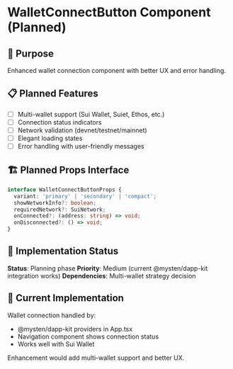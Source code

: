 # WalletConnectButton Component (Planned)

## 🎯 Purpose
Enhanced wallet connection component with better UX and error handling.

## 📋 Planned Features
- [ ] Multi-wallet support (Sui Wallet, Suiet, Ethos, etc.)
- [ ] Connection status indicators
- [ ] Network validation (devnet/testnet/mainnet)
- [ ] Elegant loading states
- [ ] Error handling with user-friendly messages

## 🏗️ Planned Props Interface
```typescript
interface WalletConnectButtonProps {
  variant: 'primary' | 'secondary' | 'compact';
  showNetworkInfo?: boolean;
  requiredNetwork?: SuiNetwork;
  onConnected?: (address: string) => void;
  onDisconnected?: () => void;
}
```

## 🚀 Implementation Status
**Status**: Planning phase
**Priority**: Medium (current @mysten/dapp-kit integration works)
**Dependencies**: Multi-wallet strategy decision

## 📝 Current Implementation
Wallet connection handled by:
- @mysten/dapp-kit providers in App.tsx
- Navigation component shows connection status
- Works well with Sui Wallet

Enhancement would add multi-wallet support and better UX.
